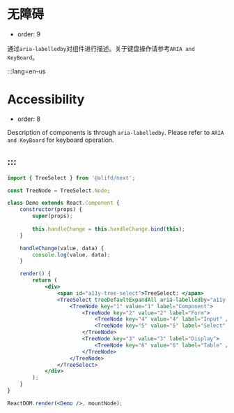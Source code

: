 # 无障碍

- order: 9

通过`aria-labelledby`对组件进行描述。关于键盘操作请参考`ARIA and KeyBoard`。

:::lang=en-us
# Accessibility

- order: 8

Description of components is through `aria-labelledby`. Please refer to `ARIA and KeyBoard` for keyboard operation.

:::
---

````jsx
import { TreeSelect } from '@alifd/next';

const TreeNode = TreeSelect.Node;

class Demo extends React.Component {
    constructor(props) {
        super(props);
 
        this.handleChange = this.handleChange.bind(this);
    }

    handleChange(value, data) {
        console.log(value, data);
    }

    render() {
        return (
            <div>
                <span id="a11y-tree-select">TreeSelect: </span>
                <TreeSelect treeDefaultExpandAll aria-labelledby="a11y-tree-select" onChange={this.handleChange} style={{ width: 200 }}>
                    <TreeNode key="1" value="1" label="Component">
                        <TreeNode key="2" value="2" label="Form">
                            <TreeNode key="4" value="4" label="Input" />
                            <TreeNode key="5" value="5" label="Select" disabled />
                        </TreeNode>
                        <TreeNode key="3" value="3" label="Display">
                            <TreeNode key="6" value="6" label="Table" />
                        </TreeNode>
                    </TreeNode>
                </TreeSelect>
            </div>
        );
    }
}

ReactDOM.render(<Demo />, mountNode);

````
